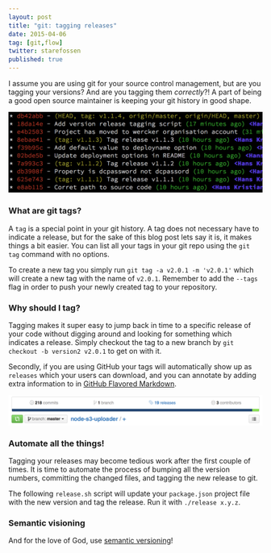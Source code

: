 ```yaml
---
layout: post
title: "git: tagging releases"
date: 2015-04-06
tag: [git,flow]
twitter: starefossen
published: true
---
```


I assume you are using git for your source control management, but are you
tagging your versions? And are you tagging them *correctly*?! A part of being a
good open source maintainer is keeping your git history in good shape.

![git history with properly tagged releases](/uploads/2015/04/06/history.png)

### What are git tags?

A `tag` is a special point in your git history. A tag does not necessary have to
indicate a release, but for the sake of this blog post lets say it is, it makes
things a bit easier. You can list all your tags in your git repo using the `git
tag` command with no options.

To create a new tag you simply run `git tag -a v2.0.1 -m 'v2.0.1'` which will
create a new tag with the name of `v2.0.1`. Remember to add the `--tags` flag in
order to push your newly created tag to your repository.

### Why should I tag?

Tagging makes it super easy to jump back in time to a specific release of your
code without digging around and looking for something which indicates a release.
Simply checkout the tag to a new branch by `git checkout -b version2 v2.0.1` to
get on with it.

Secondly, if you are using GitHub your tags will automatically show up as
`releases` which your users can download, and you can annotate by adding extra
information to in [GitHub Flavored
Markdown](https://help.github.com/articles/github-flavored-markdown/).

![](/uploads/2015/04/06/releases.png)

### Automate all the things!

Tagging your releases may become tedious work after the first couple of times.
It is time to automate the process of bumping all the version numbers,
committing the changed files, and tagging the new release to git.

The following `release.sh` script will update your `package.json` project file
with the new version and tag the release. Run it with `./release x.y.z`.

<script src="https://gist.github.com/Starefossen/4c272ff5fe214fa0b45f.js"></script>

### Semantic visioning

And for the love of God, use [semantic versioning](http://semver.org)!

